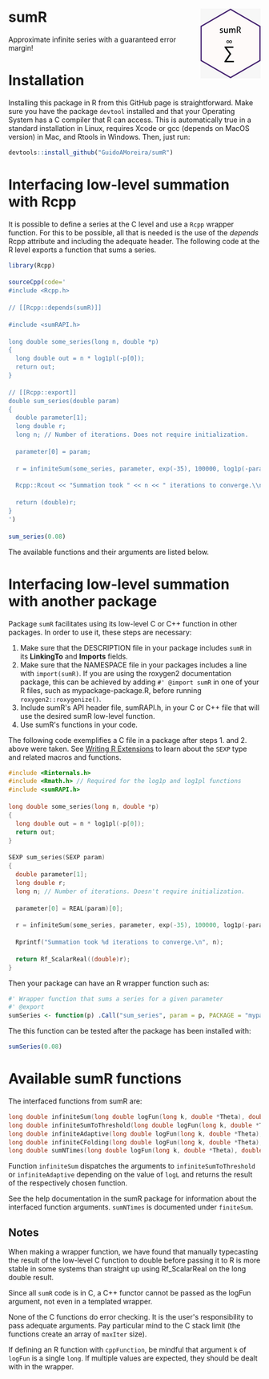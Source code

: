 # sumR <img src="man/figures/logo.jpeg" align="right" height="139"/>

Approximate infinite series with a guaranteed error margin!

# Installation

Installing this package in R from this GitHub page is straightforward. Make sure you have the package `devtool` installed and that your Operating System has a C compiler that R can access. This is automatically true in a standard installation in Linux, requires Xcode or gcc (depends on MacOS version) in Mac, and Rtools in Windows. Then, just run:

``` r
devtools::install_github("GuidoAMoreira/sumR")
```

# Interfacing low-level summation with Rcpp

It is possible to define a series at the C level and use a `Rcpp` wrapper function. For this to be possible, all that is needed is the use of the *depends* Rcpp attribute and including the adequate header. The following code at the R level exports a function that sums a series.

``` r
library(Rcpp)

sourceCpp(code='
#include <Rcpp.h>

// [[Rcpp::depends(sumR)]]

#include <sumRAPI.h>

long double some_series(long n, double *p)
{
  long double out = n * log1pl(-p[0]);
  return out;
}

// [[Rcpp::export]]
double sum_series(double param)
{
  double parameter[1];
  long double r;
  long n; // Number of iterations. Does not require initialization.

  parameter[0] = param;

  r = infiniteSum(some_series, parameter, exp(-35), 100000, log1p(-parameter[0]), 0, &n);
  
  Rcpp::Rcout << "Summation took " << n << " iterations to converge.\\n";

  return (double)r;
}
')

sum_series(0.08)
```

The available functions and their arguments are listed below.

# Interfacing low-level summation with another package

Package `sumR` facilitates using its low-level C or C++ function in other packages. In order to use it, these steps are necessary:

1.  Make sure that the DESCRIPTION file in your package includes `sumR` in its **LinkingTo** and **Imports** fields.
2.  Make sure that the NAMESPACE file in your packages includes a line with `import(sumR)`. If you are using the roxygen2 documentation package, this can be achieved by adding `#' @import sumR` in one of your R files, such as mypackage-package.R, before running `roxygen2::roxygenize()`.
3.  Include sumR's API header file, sumRAPI.h, in your C or C++ file that will use the desired sumR low-level function.
4.  Use sumR's functions in your code.

The following code exemplifies a C file in a package after steps 1. and 2. above were taken. See [Writing R Extensions](https://cran.r-project.org/doc/manuals/r-release/R-exts.html) to learn about the `SEXP` type and related macros and functions.

``` c
#include <Rinternals.h>
#include <Rmath.h> // Required for the log1p and log1pl functions
#include <sumRAPI.h>

long double some_series(long n, double *p)
{
  long double out = n * log1pl(-p[0]);
  return out;
}

SEXP sum_series(SEXP param)
{
  double parameter[1];
  long double r;
  long n; // Number of iterations. Doesn't require initialization.

  parameter[0] = REAL(param)[0];

  r = infiniteSum(some_series, parameter, exp(-35), 100000, log1p(-parameter[0]), 0, &n);
  
  Rprintf("Summation took %d iterations to converge.\n", n);
  
  return Rf_ScalarReal((double)r);
}
```

Then your package can have an R wrapper function such as:

``` r
#' Wrapper function that sums a series for a given parameter
#' @export
sumSeries <- function(p) .Call("sum_series", param = p, PACKAGE = "mypackage")
```

The this function can be tested after the package has been installed with:

``` r
sumSeries(0.08)
```

# Available sumR functions

The interfaced functions from sumR are:

``` c
long double infiniteSum(long double logFun(long k, double *Theta), double *params, int alternating, double eps, long maxIter, double logL, long n0, long* n);
long double infiniteSumToThreshold(long double logFun(long k, double *Theta), double *params, int alternating, double eps, long maxIter, long n0, long* n);
long double infiniteAdaptive(long double logFun(long k, double *Theta), double *params, double eps, long maxIter, double logL, long n0, long* n);
long double infiniteCFolding(long double logFun(long k, double *Theta), double *params, double eps, long maxIter, long n0, long* n, long c, long N_start);
long double sumNTimes(long double logFun(long k, double *Theta), double *params, long n, long n0);
```

Function `infiniteSum` dispatches the arguments to `infiniteSumToThreshold` or `infiniteAdaptive` depending on the value of `logL` and returns the result of the respectively chosen function.

See the help documentation in the sumR package for information about the interfaced function arguments. `sumNTimes` is documented under `finiteSum`.

## Notes

When making a wrapper function, we have found that manually typecasting the result of the low-level C function to double before passing it to R is more stable in some systems than straight up using Rf_ScalarReal on the long double result.

Since all `sumR` code is in C, a C++ functor cannot be passed as the logFun argument, not even in a templated wrapper.

None of the C functions do error checking. It is the user's responsibility to pass adequate arguments. Pay particular mind to the C stack limit (the functions create an array of `maxIter` size).

If defining an R function with `cppFunction`, be mindful that argument `k` of `logFun` is a single `long`. If multiple values are expected, they should be dealt with in the wrapper.